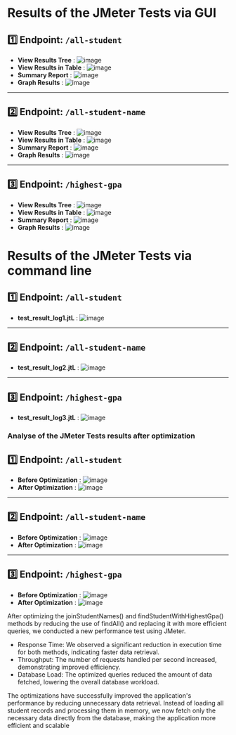 # Results of the JMeter Tests via GUI

## 1️⃣ Endpoint: `/all-student`
- **View Results Tree** : ![image](screenshots/all-student-tree.png)
- **View Results in Table** : ![image](screenshots/all-student-table.png)
- **Summary Report** : ![image](screenshots/all-student-summary.png)
- **Graph Results** : ![image](screenshots/all-student-graph.png)

---

## 2️⃣ Endpoint: `/all-student-name`
- **View Results Tree** : ![image](screenshots/all-student-name-tree.png)
- **View Results in Table** : ![image](screenshots/all-student-name-table.png)
- **Summary Report** : ![image](screenshots/all-student-name-summary.png)
- **Graph Results** : ![image](screenshots/all-student-name-graph.png)

---

## 3️⃣ Endpoint: `/highest-gpa`
- **View Results Tree** : ![image](screenshots/highest-gpa-tree.png)
- **View Results in Table** : ![image](screenshots/highest-gpa-table.png)
- **Summary Report** : ![image](screenshots/highest-gpa-summary.png)
- **Graph Results** : ![image](screenshots/highest-gpa-graph.png)


# Results of the JMeter Tests via command line

## 1️⃣ Endpoint: `/all-student`
- **test_result_log1.jtL** : ![image](screenshots/test-1-viacommandline.png)

---

## 2️⃣ Endpoint: `/all-student-name`
- **test_result_log2.jtL** : ![image](screenshots/test-2-viacommandline.png)

---

## 3️⃣ Endpoint: `/highest-gpa`
- **test_result_log3.jtL** : ![image](screenshots/test-3-viacommandline.png)


### Analyse of the JMeter Tests results after optimization

## 1️⃣ Endpoint: `/all-student`
- **Before Optimization** : ![image](screenshots/test-1-viacommandline.png)
- **After Optimization** : ![image](screenshots/test-1-viacommandline_after_optimization.png)

---

## 2️⃣ Endpoint: `/all-student-name`
- **Before Optimization** : ![image](screenshots/test-2-viacommandline.png)
- **After Optimization** : ![image](screenshots/test-2-viacommandline_after_optimization.png)

---

## 3️⃣ Endpoint: `/highest-gpa`
- **Before Optimization** : ![image](screenshots/test-3-viacommandline.png)
- **After Optimization** : ![image](screenshots/test-3-viacommandline_after_optimization.png)

After optimizing the joinStudentNames() and findStudentWithHighestGpa() methods by reducing the use of findAll() and replacing it with more efficient queries, we conducted a new performance test using JMeter.

- Response Time: We observed a significant reduction in execution time for both methods, indicating faster data retrieval.
- Throughput: The number of requests handled per second increased, demonstrating improved efficiency.
- Database Load: The optimized queries reduced the amount of data fetched, lowering the overall database workload.

The optimizations have successfully improved the application's performance by reducing unnecessary data retrieval. Instead of loading all student records and processing them in memory, we now fetch only the necessary data directly from the database, making the application more efficient and scalable
